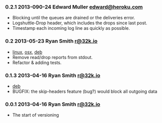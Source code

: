 ### 0.2.1 2013-090-24 Edward Muller <edward@heroku.com>

* Blocking until the queues are drained or the deliveries error.
* Logshuttle-Drop header, which includes the drops since last post.
* Timestamp each incoming log line as quickly as possible.

### 0.2 2013-05-23 Ryan Smith <r@32k.io>

* [linux](https://s3-us-west-2.amazonaws.com/log-shuttle.io/v0.2/linux/amd64/log-shuttle.tar.gz), [osx](https://s3-us-west-2.amazonaws.com/log-shuttle.io/v0.2/osx/log-shuttle.tar.gz), [deb](https://s3-us-west-2.amazonaws.com/log-shuttle.io/v0.2/linux/amd64/log-shuttle_0.2_amd64.deb)
* Remove read/drop reports from stdout.
* Refactor & adding tests.

### 0.1.3 2013-04-16 Ryan Smith <r@32k.io>

* [deb](https://s3-us-west-2.amazonaws.com/log-shuttle/debs/log-shuttle_0.1.3_amd64.deb)
* BUGFIX: the skip-headers feature (bug?) would block all outgoing data

### 0.0.1 2013-04-16 Ryan Smith <r@32k.io>

* The start of versioning
